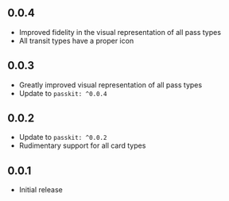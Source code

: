 ## 0.0.4

- Improved fidelity in the visual representation of all pass types
- All transit types have a proper icon

## 0.0.3

- Greatly improved visual representation of all pass types
- Update to `passkit: ^0.0.4`

## 0.0.2

- Update to `passkit: ^0.0.2`
- Rudimentary support for all card types

## 0.0.1

- Initial release
